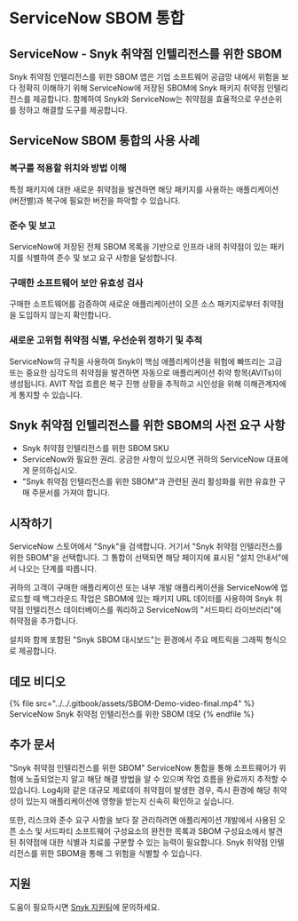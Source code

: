 # ServiceNow SBOM 통합

## ServiceNow - Snyk 취약점 인텔리전스를 위한 SBOM

Snyk 취약점 인텔리전스를 위한 SBOM 앱은 기업 소프트웨어 공급망 내에서 위험을 보다 정확히 이해하기 위해 ServiceNow에 저장된 SBOM에 Snyk 패키지 취약점 인텔리전스를 제공합니다. 함께하여 Snyk와 ServiceNow는 취약점을 효율적으로 우선순위를 정하고 해결할 도구를 제공합니다.

## ServiceNow SBOM 통합의 사용 사례

### 복구를 적용할 위치와 방법 이해

특정 패키지에 대한 새로운 취약점을 발견하면 해당 패키지를 사용하는 애플리케이션(버전별)과 복구에 필요한 버전을 파악할 수 있습니다.

### 준수 및 보고

ServiceNow에 저장된 전체 SBOM 목록을 기반으로 인프라 내의 취약점이 있는 패키지를 식별하여 준수 및 보고 요구 사항을 달성합니다.

### 구매한 소프트웨어 보안 유효성 검사

구매한 소프트웨어를 검증하여 새로운 애플리케이션이 오픈 소스 패키지로부터 취약점을 도입하지 않는지 확인합니다.

### 새로운 고위험 취약점 식별, 우선순위 정하기 및 추적

ServiceNow의 규칙을 사용하여 Snyk이 핵심 애플리케이션을 위험에 빠뜨리는 고급 또는 중요한 심각도의 취약점을 발견하면 자동으로 애플리케이션 취약 항목(AVITs)이 생성됩니다. AVIT 작업 흐름은 복구 진행 상황을 추적하고 시인성을 위해 이해관계자에게 통지할 수 있습니다.

## Snyk 취약점 인텔리전스를 위한 SBOM의 사전 요구 사항

* Snyk 취약점 인텔리전스를 위한 SBOM SKU
* ServiceNow와 필요한 권리. 궁금한 사항이 있으시면 귀하의 ServiceNow 대표에게 문의하십시오.
* "Snyk 취약점 인텔리전스를 위한 SBOM"과 관련된 권리 활성화를 위한 유효한 구매 주문서를 가져야 합니다.

## 시작하기

ServiceNow 스토어에서 "Snyk"을 검색합니다. 거기서 "Snyk 취약점 인텔리전스를 위한 SBOM"을 선택합니다. 그 통합이 선택되면 해당 페이지에 표시된 "설치 안내서"에서 나오는 단계를 따릅니다.

귀하의 고객이 구매한 애플리케이션 또는 내부 개발 애플리케이션을 ServiceNow에 업로드할 때 백그라운드 작업은 SBOM에 있는 패키지 URL 데이터를 사용하여 Snyk 취약점 인텔리전스 데이터베이스를 쿼리하고 ServiceNow의 "서드파티 라이브러리"에 취약점을 추가합니다.

설치와 함께 포함된 "Snyk SBOM 대시보드"는 환경에서 주요 메트릭을 그래픽 형식으로 제공합니다.

## 데모 비디오

{% file src="../../.gitbook/assets/SBOM-Demo-video-final.mp4" %}
ServiceNow Snyk 취약점 인텔리전스를 위한 SBOM 데모
{% endfile %}

## 추가 문서

"Snyk 취약점 인텔리전스를 위한 SBOM" ServiceNow 통합을 통해 소프트웨어가 위험에 노출되었는지 알고 해당 해결 방법을 알 수 있으며 작업 흐름을 완료까지 추적할 수 있습니다. Log4j와 같은 대규모 제로데이 취약점이 발생한 경우, 즉시 환경에 해당 취약성이 있는지 애플리케이션에 영향을 받는지 신속히 확인하고 싶습니다.

또한, 리스크와 준수 요구 사항을 보다 잘 관리하려면 애플리케이션 개발에서 사용된 오픈 소스 및 서드파티 소프트웨어 구성요소의 완전한 목록과 SBOM 구성요소에서 발견된 취약점에 대한 식별과 치료를 구분할 수 있는 능력이 필요합니다. Snyk 취약점 인텔리전스를 위한 SBOM을 통해 그 위험을 식별할 수 있습니다.

## 지원

도움이 필요하시면 [Snyk 지원팀](https://support.snyk.io)에 문의하세요.
